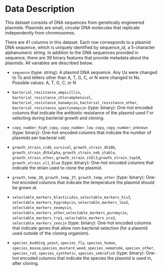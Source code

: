 # Data Description

This dataset consists of DNA sequences from genetically engineered plasmids. Plasmids are small, circular DNA molecules that replicate independently from chromosomes.

There are 41 columns in this dataset. Each row corresponds to a plasmid DNA sequence, which is uniquely identified by sequence_id, a 5-character alphanumeric string. In addition to the DNA sequences provided in sequence, there are 39 binary features that provide metadata about the plasmids. All variables are described below.

- `sequence` (type: string): A plasmid DNA sequence. Any Us were changed to Ts and letters other than A, T, G, C, or N were changed to Ns. Possible values: A, T, G, C, or N

- `bacterial_resistance_ampicillin`, `bacterial_resistance_chloramphenicol`, `bacterial_resistance_kanamycin`, `bacterial_resistance_other`, `bacterial_resistance_spectinomycin` (type: binary): One-hot encoded columns that indicate the antibiotic resistance of the plasmid used f`or selecting during bacterial growth and cloning.
- `copy_number_high_copy`, `copy_number_low_copy`, `copy_number_unknown` (type: binary): One-hot encoded columns that indicate the number of plasmids per bacterial cell.
- `growth_strain_ccdb_survival`, `growth_strain_dh10b`, `growth_strain_dh5alpha`, `growth_strain_neb_stable`, `growth_strain_other`, `growth_strain_stbl3`,`growth_strain_top10`, `growth_strain_xl1_blue` (type: binary): One-hot encoded columns that indicate the strain used to clone the plasmid.
- `growth_temp_30`, `growth_temp_37`, `growth_temp_other` (type: binary): One-hot encoded columns that indicate the temperature the plasmid should be grown at.
- `selectable_markers_blasticidin`, `selectable_markers_his3`, `selectable_markers_hygromycin`, `selectable_markers_leu2`, `selectable_markers_neomycin`, `selectable_markers_other`,`selectable_markers_puromycin`, `selectable_markers_trp1`, `selectable_markers_ura3`, `selectable_markers_zeocin` (type: binary): One-hot encoded columns that indicate genes that allow non-bacterial selection (for a plasmid used outside of the cloning organism).
- `species_budding_yeast`, `species_fly`, `species_human`, `species_mouse`,`species_mustard_weed`, `species_nematode`, `species_other`, `species_rat`, `species_synthetic`, `species_zebrafish` (type: binary): One-hot encoded columns that indicate the species the plasmid is used in, after cloning.
